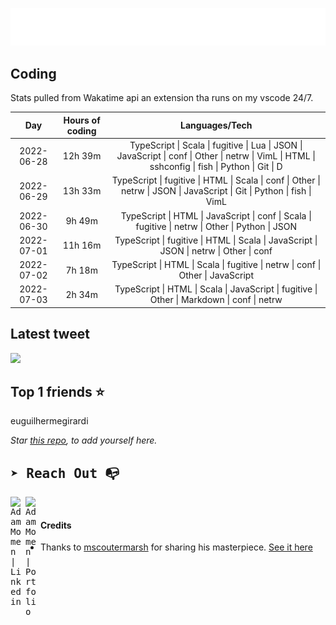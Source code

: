 
![test image size](/assets/welcome_message.gif)

## Coding
Stats pulled from Wakatime api an extension tha runs on my vscode 24/7.

|Day|Hours of coding|Languages/Tech|
|:-:|:-:|:-:|
|2022-06-28|12h 39m|TypeScript &#124; Scala &#124; fugitive &#124; Lua &#124; JSON &#124; JavaScript &#124; conf &#124; Other &#124; netrw &#124; VimL &#124; HTML &#124; sshconfig &#124; fish &#124; Python &#124; Git &#124; D|
|2022-06-29|13h 33m|TypeScript &#124; fugitive &#124; HTML &#124; Scala &#124; conf &#124; Other &#124; netrw &#124; JSON &#124; JavaScript &#124; Git &#124; Python &#124; fish &#124; VimL|
|2022-06-30|9h 49m|TypeScript &#124; HTML &#124; JavaScript &#124; conf &#124; Scala &#124; fugitive &#124; netrw &#124; Other &#124; Python &#124; JSON|
|2022-07-01|11h 16m|TypeScript &#124; fugitive &#124; HTML &#124; Scala &#124; JavaScript &#124; JSON &#124; netrw &#124; Other &#124; conf|
|2022-07-02|7h 18m|TypeScript &#124; HTML &#124; Scala &#124; fugitive &#124; netrw &#124; conf &#124; Other &#124; JavaScript|
|2022-07-03|2h 34m|TypeScript &#124; HTML &#124; Scala &#124; JavaScript &#124; fugitive &#124; Other &#124; Markdown &#124; conf &#124; netrw|

## Latest tweet
[<img src="<tweet-image-url>" width="400">](<tweet-url>)

## Top 1 friends ⭐️
euguilhermegirardi

*Star [this repo](https://github.com/AdamMomen/AdamMomen), to add yourself here.*


<samp>

## ➤ Reach Out :mailbox_with_no_mail:

>
  <a href="https://www.linkedin.com/in/adam-momen-99596275/">
     <img align="left" alt="Adam Momen | Linkedin" width="24px" src="./assets/Linkedin.svg" />
   </a>

   <a href="https://adammomen.com/">
     <img align="left" alt="Adam Momen | Portfolio" width="24px" src="./assets/web.svg" />
   </a>

</samp>

<br>

#### Credits
* Thanks to [mscoutermarsh](https://github.com/mscoutermarsh) for sharing his masterpiece. [See it here](https://github.com/mscoutermarsh/mscoutermarsh)